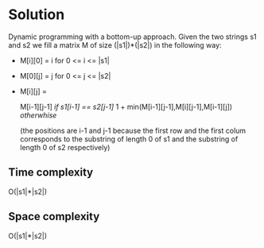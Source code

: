 # Solution

Dynamic programming with a bottom-up approach. Given the two strings s1 and s2 we fill a matrix M of size (|s1|)*(|s2|)
in the following way:

- M[i][0] = i for 0 <= i <= |s1|
- M[0][j] = j for 0 <= j <= |s2|
- M[i][j] = 

    M[i-1][j-1] *if s1[i-1] == s2[j-1]*
    1 + min(M[i-1][j-1],M[i][j-1],M[i-1][j]) *otherwhise*
    
    (the positions are i-1 and j-1 because the first row and the first colum corresponds to the substring of length 0 of s1 and the substring of length 0 of s2 respectively)

## Time complexity

O(|s1|*|s2|)

## Space complexity



O(|s1|*|s2|)
        